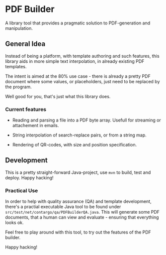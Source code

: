 PDF Builder
===========

A library tool that provides a pragmatic solution to PDF-generation
and manipulation.

## General Idea

Instead of being a platform, with template authoring and such
features, this library aids in more simple text interpolation,
in already existing PDF templates.

The intent is aimed at the 80% use case - there is already a
pretty PDF document where some values, or placeholders, just
need to be replaced by the program.

Well good for you, that's just what this library does.

### Current features

* Reading and parsing a file into a PDF byte array. Usefull for
  streaming or attachement in emails.
  
* String interpolation of search-replace pairs, or from a string
  map.
  
* Rendering of QR-codes, with size and position specification.

## Development

This is a pretty straight-forward Java-project, use `mvn` to build,
test and deploy. Happy hacking!

### Practical Use

In order to help with quality assurance (QA) and template development,
there's a practial executable  Java tool to be found under
`src/test/net/contargo/qa/PDFBuilderQA.java`. This will generate some
PDF documents, that a human can view and evaluate - ensuring that
everything looks ok.

Feel free to play around with this tool, to try out the features of
the PDF builder.

Happy hacking!